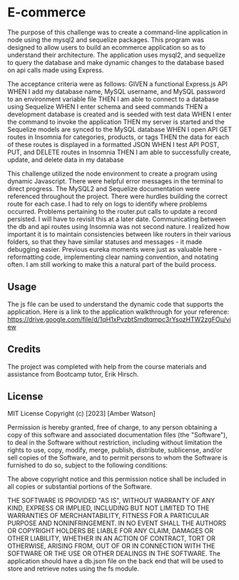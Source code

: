 # E-commerce
The purpose of this challenge was to create a command-line application in node using the mysql2 and sequelize packages. This program was designed to allow users to build an ecommerce application so as to understand their architecture. The application uses mysql2, and sequelize to query the database and make dynamic changes to the database based on api calls made using Express.

The acceptance criteria were as follows: 
GIVEN a functional Express.js API
WHEN I add my database name, MySQL username, and MySQL password to an environment variable file
THEN I am able to connect to a database using Sequelize
WHEN I enter schema and seed commands
THEN a development database is created and is seeded with test data
WHEN I enter the command to invoke the application
THEN my server is started and the Sequelize models are synced to the MySQL database
WHEN I open API GET routes in Insomnia for categories, products, or tags
THEN the data for each of these routes is displayed in a formatted JSON
WHEN I test API POST, PUT, and DELETE routes in Insomnia
THEN I am able to successfully create, update, and delete data in my database

This challenge utilized the node environment to create a program using dynamic Javascript. There were helpful error messages in the terminal to direct progress. The MySQL2 and Sequelize documentation were referenced throughout the project. There were hurdles building the correct route for each case. I had to rely on logs to identify where problems occurred. Problems pertaining to the router.put calls to update a record persisted. I will have to revisit this at a later date. Communicating between the db and api routes using Insomnia was not second nature. I realized how important it is to maintain consistencies between like routers in their various folders, so that they have similar statuses and messages - it made debugging easier. Previous eureka moments were just as valuable here - reformatting code, implementing clear naming convention, and notating often.  I am still working to make this a natural part of the build process. 

## Usage

The js file can be used to understand the dynamic code that supports the application. Here is a link to the application walkthrough for your reference: https://drive.google.com/file/d/1qH1xPvzbtSmdtqmpc3rYsozHTW2zgFOu/view

## Credits
The project was completed with help from the course materials and assistance from Bootcamp tutor, Erik Hirsch.

## License

MIT License
Copyright (c) [2023] [Amber Watson]

Permission is hereby granted, free of charge, to any person obtaining a copy of this software and associated documentation files (the "Software"), to deal in the Software without restriction, including without limitation the rights to use, copy, modify, merge, publish, distribute, sublicense, and/or sell copies of the Software, and to permit persons to whom the Software is furnished to do so, subject to the following conditions:

The above copyright notice and this permission notice shall be included in all copies or substantial portions of the Software.

THE SOFTWARE IS PROVIDED "AS IS", WITHOUT WARRANTY OF ANY KIND, EXPRESS OR IMPLIED, INCLUDING BUT NOT LIMITED TO THE WARRANTIES OF MERCHANTABILITY, FITNESS FOR A PARTICULAR PURPOSE AND NONINFRINGEMENT. IN NO EVENT SHALL THE AUTHORS OR COPYRIGHT HOLDERS BE LIABLE FOR ANY CLAIM, DAMAGES OR OTHER LIABILITY, WHETHER IN AN ACTION OF CONTRACT, TORT OR OTHERWISE, ARISING FROM, OUT OF OR IN CONNECTION WITH THE SOFTWARE OR THE USE OR OTHER DEALINGS IN THE SOFTWARE.
The application should have a db.json file on the back end that will be used to store and retrieve notes using the fs module.
